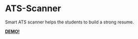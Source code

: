 # ATS-Scanner

Smart ATS scanner helps the students to build a strong resume.


**<a href="https://smartatsscanner.streamlit.app/">DEMO!</a>**
